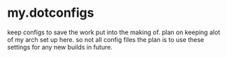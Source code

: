 # my.dotconfigs
keep configs to save the work put into the making of.
plan on keeping alot of my arch set up here. so not all config files
the plan is to use these settings for any new builds in future.
